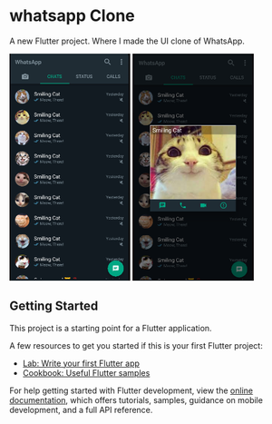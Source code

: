 # whatsapp Clone

A new Flutter project. Where I made the UI clone of WhatsApp. 

<img src = "Capture.png" height = "400px">
<img src = "Capture1.png" height = "400px">

## Getting Started

This project is a starting point for a Flutter application.

A few resources to get you started if this is your first Flutter project:

- [Lab: Write your first Flutter app](https://docs.flutter.dev/get-started/codelab)
- [Cookbook: Useful Flutter samples](https://docs.flutter.dev/cookbook)

For help getting started with Flutter development, view the
[online documentation](https://docs.flutter.dev/), which offers tutorials,
samples, guidance on mobile development, and a full API reference.
